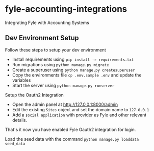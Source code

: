 # fyle-accounting-integrations
Integrating Fyle with Accounting Systems

## Dev Environment Setup

Follow these steps to setup your dev environment

* Install requirements using `pip install -r requirements.txt`
* Run migrations using `python manage.py migrate`
* Create a superuser using `python manage.py createsuperuser`
* Copy the environments file `cp .env.sample .env` and update the variables
* Start the server using `python manage.py runserver`

Setup the Oauth2 Integration 

* Open the admin panel at http://127.0.0.1:8000/admin
* Edit the existing `Sites` object and set the domain name to `127.0.0.1`
* Add a `social application` with provider as Fyle and other relevant details.

That's it now you have enabled Fyle Oauth2 integration for login.

Load the seed data with the command `python manage.py loaddata seed_data`
